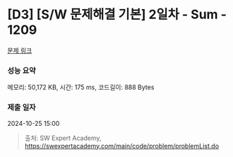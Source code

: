 # [D3] [S/W 문제해결 기본] 2일차 - Sum - 1209 

[문제 링크](https://swexpertacademy.com/main/code/problem/problemDetail.do?contestProbId=AV13_BWKACUCFAYh) 

### 성능 요약

메모리: 50,172 KB, 시간: 175 ms, 코드길이: 888 Bytes

### 제출 일자

2024-10-25 15:00



> 출처: SW Expert Academy, https://swexpertacademy.com/main/code/problem/problemList.do